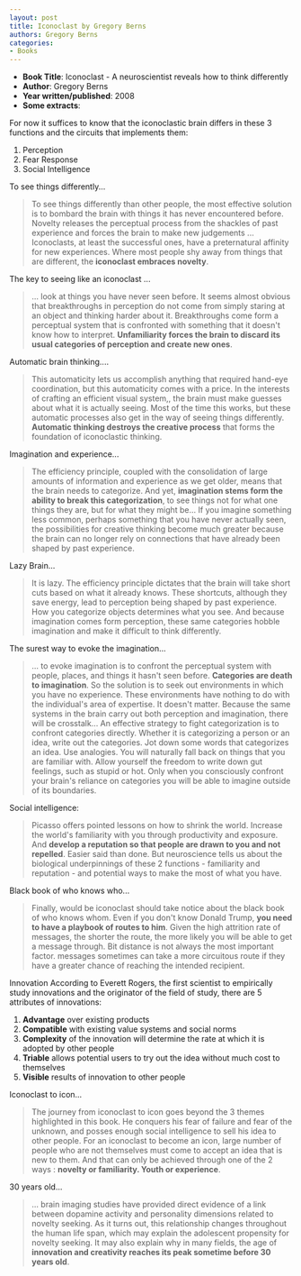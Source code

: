 ```yaml
---
layout: post
title: Iconoclast by Gregory Berns
authors: Gregory Berns
categories:
- Books
---
```


- **Book Title**: Iconoclast - A neuroscientist reveals how to think differently
- **Author**: Gregory Berns
- **Year written/published**: 2008
- **Some extracts**:

For now it suffices to know that the iconoclastic brain differs in these 3 functions and the circuits that implements them:

1. Perception
2. Fear Response
3. Social Intelligence

To see things differently...

> To see things differently than other people, the most effective solution is to bombard the brain with things it has never encountered before. Novelty releases the perceptual process from the shackles of past experience and forces the brain to make new judgements ... Iconoclasts, at least the successful ones, have a preternatural affinity for new experiences. Where most people shy away from things that are different, the **iconoclast embraces novelty**.

The key to seeing like an iconoclast ...

> ... look at things you have never seen before. It seems almost obvious that breakthroughs in perception do not come from simply staring at an object and thinking harder about it. Breakthroughs come form a perceptual system that is confronted with something that it doesn't know how to interpret. **Unfamiliarity forces the brain to discard its usual categories of perception and create new ones**.

Automatic brain thinking....

> This automaticity lets us accomplish anything that required hand-eye coordination, but this automaticity comes with a price. In the interests of crafting an efficient visual system,, the brain must make guesses about what it is actually seeing. Most of the time this works, but these automatic processes also get in the way of seeing things differently. **Automatic thinking destroys the creative process** that forms the foundation of iconoclastic thinking.

Imagination and experience...

> The efficiency principle, coupled with the consolidation of large amounts of information and experience as we get older, means that the brain needs to categorize. And yet, **imagination stems form the ability to break this categorization**, to see things not for what one things they are, but for what they might be... If you imagine something less common, perhaps something that you have never actually seen, the possibilities for creative thinking become much greater because the brain can no longer rely on connections that have already been shaped by past experience.

Lazy Brain...

> It is lazy. The efficiency principle dictates that the brain will take short cuts based on what it already knows. These shortcuts, although they save energy, lead to perception being shaped by past experience. How you categorize objects determines what you see. And because imagination comes form perception, these same categories hobble imagination and make it difficult to think differently.

The surest way to evoke the imagination...

> ... to evoke imagination is to confront the perceptual system with people, places, and things it hasn't seen before. **Categories are death to imagination**. So the solution is to seek out environments in which you have no experience. These environments have nothing to do with the individual's area of expertise. It doesn't matter. Because the same systems in the brain carry out both perception and imagination, there will be crosstalk... An effective strategy to fight categorization is to confront categories directly. Whether it is categorizing a person or an idea, write out the categories. Jot down some words that categorizes an idea. Use analogies. You will naturally fall back on things that you are familiar with. Allow yourself the freedom to write down gut feelings, such as stupid or hot. Only when you consciously confront your brain's reliance on categories you will be able to imagine outside of its boundaries.

Social intelligence:

> Picasso offers pointed lessons on how to shrink the world. Increase the world's familiarity with you through productivity and exposure. And **develop a reputation so that people are drawn to you and not repelled**. Easier said than done. But neuroscience tells us about the biological underpinnings of these 2 functions - familiarity and reputation - and potential ways to make the most of what you have.

Black book of who knows who...

> Finally, would be iconoclast should take notice about the black book of who knows whom. Even if you don't know Donald Trump, **you need to have a playbook of routes to him**. Given the high attrition rate of messages, the shorter the route, the more likely you will be able to get a message through. Bit distance is not always the most important factor. messages sometimes can take a more circuitous route if they have a greater chance of reaching the intended recipient.

Innovation According to Everett Rogers, the first scientist to empirically study innovations and the originator of the field of study, there are 5 attributes of innovations:

1. **Advantage** over existing products
2. **Compatible** with existing value systems and social norms
3. **Complexity** of the innovation will determine the rate at which it is adopted by other people
4. **Triable** allows potential users to try out the idea without much cost to themselves
5. **Visible** results of innovation to other people

Iconoclast to icon...

> The journey from iconoclast to icon goes beyond the 3 themes highlighted in this book. He conquers his fear of failure and fear of the unknown, and posses enough social intelligence to sell his idea to other people. For an iconoclast to become an icon, large number of people who are not themselves must come to accept an idea that is new to them. And that can only be achieved through one of the 2 ways : **novelty or familiarity. Youth or experience**.

30 years old...

> ... brain imaging studies have provided direct evidence of a link between dopamine activity and personality dimensions related to novelty seeking. As it turns out, this relationship changes throughout the human life span, which may explain the adolescent propensity for novelty seeking. It may also explain why in many fields, the age of **innovation and creativity reaches its peak sometime before 30 years old**.
